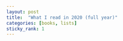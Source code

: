 ```yaml
---
layout: post
title:  "What I read in 2020 (full year)"
categories: [books, lists]
sticky_rank: 1
---
```


